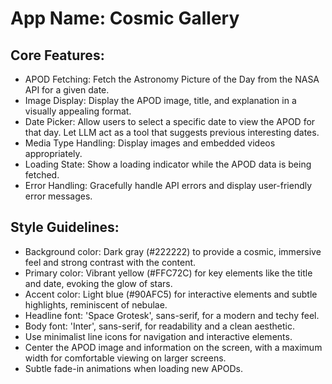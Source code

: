 # **App Name**: Cosmic Gallery

## Core Features:

- APOD Fetching: Fetch the Astronomy Picture of the Day from the NASA API for a given date.
- Image Display: Display the APOD image, title, and explanation in a visually appealing format.
- Date Picker: Allow users to select a specific date to view the APOD for that day. Let LLM act as a tool that suggests previous interesting dates.
- Media Type Handling: Display images and embedded videos appropriately.
- Loading State: Show a loading indicator while the APOD data is being fetched.
- Error Handling: Gracefully handle API errors and display user-friendly error messages.

## Style Guidelines:

- Background color: Dark gray (#222222) to provide a cosmic, immersive feel and strong contrast with the content.
- Primary color: Vibrant yellow (#FFC72C) for key elements like the title and date, evoking the glow of stars.
- Accent color: Light blue (#90AFC5) for interactive elements and subtle highlights, reminiscent of nebulae. 
- Headline font: 'Space Grotesk', sans-serif, for a modern and techy feel.
- Body font: 'Inter', sans-serif, for readability and a clean aesthetic.
- Use minimalist line icons for navigation and interactive elements.
- Center the APOD image and information on the screen, with a maximum width for comfortable viewing on larger screens.
- Subtle fade-in animations when loading new APODs.